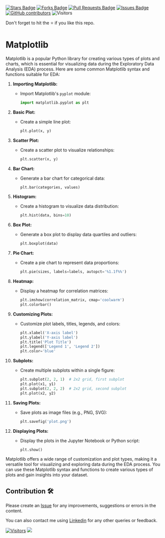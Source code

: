 
<a href="https://github.com/drshahizan/Python_EDA/stargazers"><img src="https://img.shields.io/github/stars/drshahizan/Python_EDA" alt="Stars Badge"/></a>
<a href="https://github.com/drshahizan/Python_EDA/network/members"><img src="https://img.shields.io/github/forks/drshahizan/Python_EDA" alt="Forks Badge"/></a>
<a href="https://github.com/drshahizan/Python_EDA/pulls"><img src="https://img.shields.io/github/issues-pr/drshahizan/Python_EDA" alt="Pull Requests Badge"/></a>
<a href="https://github.com/drshahizan/Python_EDA/issues"><img src="https://img.shields.io/github/issues/drshahizan/Python_EDA" alt="Issues Badge"/></a>
<a href="https://github.com/drshahizan/Python_EDA/graphs/contributors"><img alt="GitHub contributors" src="https://img.shields.io/github/contributors/drshahizan/Python_EDA?color=2b9348"></a>
![Visitors](https://api.visitorbadge.io/api/visitors?path=https%3A%2F%2Fgithub.com%2Fdrshahizan%2FPython_EDA&labelColor=%23d9e3f0&countColor=%23697689&style=flat)

Don't forget to hit the :star: if you like this repo.

# Matplotlib

Matplotlib is a popular Python library for creating various types of plots and charts, which is essential for visualizing data during the Exploratory Data Analysis (EDA) process. Here are some common Matplotlib syntax and functions suitable for EDA:

1. **Importing Matplotlib:**
   - Import Matplotlib's `pyplot` module:

      ```python
      import matplotlib.pyplot as plt
      ```

2. **Basic Plot:**
   - Create a simple line plot:

      ```python
      plt.plot(x, y)
      ```

3. **Scatter Plot:**
   - Create a scatter plot to visualize relationships:

      ```python
      plt.scatter(x, y)
      ```

4. **Bar Chart:**
   - Generate a bar chart for categorical data:

      ```python
      plt.bar(categories, values)
      ```

5. **Histogram:**
   - Create a histogram to visualize data distribution:

      ```python
      plt.hist(data, bins=10)
      ```

6. **Box Plot:**
   - Generate a box plot to display data quartiles and outliers:

      ```python
      plt.boxplot(data)
      ```

7. **Pie Chart:**
   - Create a pie chart to represent data proportions:

      ```python
      plt.pie(sizes, labels=labels, autopct='%1.1f%%')
      ```

8. **Heatmap:**
   - Display a heatmap for correlation matrices:

      ```python
      plt.imshow(correlation_matrix, cmap='coolwarm')
      plt.colorbar()
      ```

9. **Customizing Plots:**
   - Customize plot labels, titles, legends, and colors:

      ```python
      plt.xlabel('X-axis label')
      plt.ylabel('Y-axis label')
      plt.title('Plot Title')
      plt.legend(['Legend 1', 'Legend 2'])
      plt.color='blue'
      ```

10. **Subplots:**
    - Create multiple subplots within a single figure:

       ```python
       plt.subplot(2, 2, 1)  # 2x2 grid, first subplot
       plt.plot(x1, y1)
       plt.subplot(2, 2, 2)  # 2x2 grid, second subplot
       plt.plot(x2, y2)
       ```

11. **Saving Plots:**
    - Save plots as image files (e.g., PNG, SVG):

       ```python
       plt.savefig('plot.png')
       ```

12. **Displaying Plots:**
    - Display the plots in the Jupyter Notebook or Python script:

       ```python
       plt.show()
       ```

Matplotlib offers a wide range of customization and plot types, making it a versatile tool for visualizing and exploring data during the EDA process. You can use these Matplotlib syntax and functions to create various types of plots and gain insights into your dataset.

## Contribution 🛠️
Please create an [Issue](https://github.com/drshahizan/Python_EDA/issues) for any improvements, suggestions or errors in the content.

You can also contact me using [Linkedin](https://www.linkedin.com/in/drshahizan/) for any other queries or feedback.

[![Visitors](https://api.visitorbadge.io/api/visitors?path=https%3A%2F%2Fgithub.com%2Fdrshahizan&labelColor=%23697689&countColor=%23555555&style=plastic)](https://visitorbadge.io/status?path=https%3A%2F%2Fgithub.com%2Fdrshahizan)
![](https://hit.yhype.me/github/profile?user_id=81284918)
